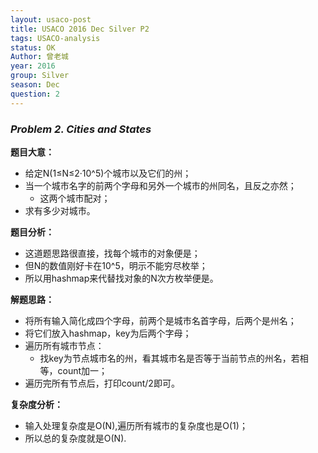 ```yaml
---
layout: usaco-post
title: USACO 2016 Dec Silver P2
tags: USACO-analysis
status: OK
Author: 曾老城
year: 2016
group: Silver
season: Dec
question: 2
---
```


### *Problem 2. Cities and States*

**题目大意：**

* 给定N(1≤N≤2·10^5)个城市以及它们的州；
* 当一个城市名字的前两个字母和另外一个城市的州同名，且反之亦然；
  * 这两个城市配对；
* 求有多少对城市。

**题目分析：**

* 这道题思路很直接，找每个城市的对象便是；
* 但N的数值刚好卡在10^5，明示不能穷尽枚举；
* 所以用hashmap来代替找对象的N次方枚举便是。

**解题思路：**

* 将所有输入简化成四个字母，前两个是城市名首字母，后两个是州名；
* 将它们放入hashmap，key为后两个字母；
* 遍历所有城市节点：
  * 找key为节点城市名的州，看其城市名是否等于当前节点的州名，若相等，count加一；
* 遍历完所有节点后，打印count/2即可。

**复杂度分析：**

* 输入处理复杂度是O(N),遍历所有城市的复杂度也是O(1)；
* 所以总的复杂度就是O(N).
